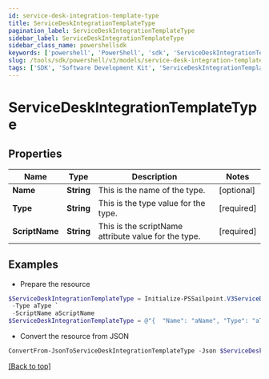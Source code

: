 ```yaml
---
id: service-desk-integration-template-type
title: ServiceDeskIntegrationTemplateType
pagination_label: ServiceDeskIntegrationTemplateType
sidebar_label: ServiceDeskIntegrationTemplateType
sidebar_class_name: powershellsdk
keywords: ['powershell', 'PowerShell', 'sdk', 'ServiceDeskIntegrationTemplateType', 'ServiceDeskIntegrationTemplateType'] 
slug: /tools/sdk/powershell/v3/models/service-desk-integration-template-type
tags: ['SDK', 'Software Development Kit', 'ServiceDeskIntegrationTemplateType', 'ServiceDeskIntegrationTemplateType']
---
```



# ServiceDeskIntegrationTemplateType

## Properties

Name | Type | Description | Notes
------------ | ------------- | ------------- | -------------
**Name** | **String** | This is the name of the type. | [optional] 
**Type** | **String** | This is the type value for the type. | [required]
**ScriptName** | **String** | This is the scriptName attribute value for the type. | [required]

## Examples

- Prepare the resource
```powershell
$ServiceDeskIntegrationTemplateType = Initialize-PSSailpoint.V3ServiceDeskIntegrationTemplateType  -Name aName `
 -Type aType `
 -ScriptName aScriptName
$ServiceDeskIntegrationTemplateType = @"{  "Name": "aName", "Type": "aType", "ScriptName": "aScriptName" }"@
```

- Convert the resource from JSON
```powershell
ConvertFrom-JsonToServiceDeskIntegrationTemplateType -Json $ServiceDeskIntegrationTemplateType
```


[[Back to top]](#) 

